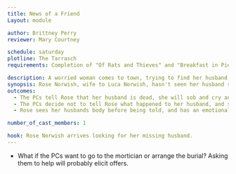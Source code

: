 ```yaml
---
title: News of a Friend
Layout: module

author: Brittney Perry
reviewer: Mary Courtney

schedule: saturday
plotline: The Tarrasch
requirements: Completion of "Of Rats and Thieves" and "Breakfast in Pieces"

description: A worried woman comes to town, trying to find her husband, Luca Norwish. This is a pure roleplaying encounter to show the horror that the Tarrasch inflict. 
synopsis: Rose Norwish, wife to Luca Norwish, hasn't seen her husband since the night before. He was coming into Stonewood to find help in clearing some rats on a farmer's property. He didn't return, and that isn't normal for him not to come home at night. She is hoping that he just decided to stay in town, and is looking for him. If the PCs tell Rose about her husband's death, she will understandably be upset, crying and sobbing. She will ask where the body is, and upon seeing it's state, will cry harder. She will calm down eventually and will ask that they bring it to the mortician to bury. She will thank the PCs and leave. If the PCs do NOT tell Rose where her husband is, she will leave town still looking for him. If Rose sees the body before being told about his death, she will scream and collapse upon the site of his mangled corpse. She will eventually calm and ask for help burying him
outcomes: 
  - The PCs tell Rose that her husband is dead, she will sob and cry and want to bury him. If the players attempt to find a way to help find a mortician or arrange a burial, she will insist that she can take care of this herself. 
  - The PCs decide not to tell Rose what happened to her husband, and she leaves without answers.
  - Rose sees her husbands body before being told, and has an emotional breakdown.

number_of_cast_members: 1

hook: Rose Norwish arrives looking for her missing husband. 
---
```


- What if the PCs want to go to the mortician or arrange the burial? Asking them to help will probably elicit offers.